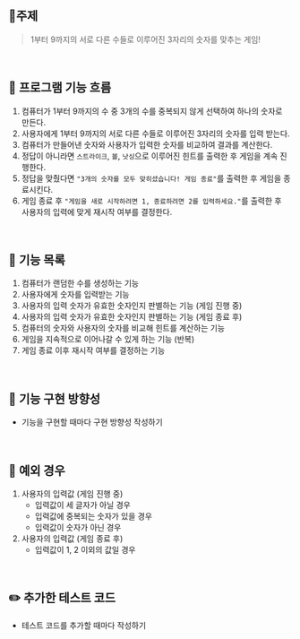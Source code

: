 ## 🎯주제

> 1부터 9까지의 서로 다른 수들로 이루어진 3자리의 숫자를 맞추는 게임!

<br/>

## 🚀 프로그램 기능 흐름

1. 컴퓨터가 1부터 9까지의 수 중 3개의 수를 중복되지 않게 선택하여 하나의 숫자로 만든다.
2. 사용자에게 1부터 9까지의 서로 다른 수들로 이루어진 3자리의 숫자를 입력 받는다.
3. 컴퓨터가 만들어낸 숫자와 사용자가 입력한 숫자를 비교하여 결과를 계산한다.
4. 정답이 아니라면 `스트라이크`, `볼`, `낫싱`으로 이루어진 힌트를 출력한 후 게임을 계속 진행한다.
5. 정답을 맞췄다면 `"3개의 숫자를 모두 맞히셨습니다! 게임 종료"`를 출력한 후 게임을 종료시킨다.
6. 게임 종료 후 `"게임을 새로 시작하려면 1, 종료하려면 2를 입력하세요."`를 출력한 후 사용자의 입력에 맞게 재시작 여부를 결정한다.

<br/>

## 📖 기능 목록

1. 컴퓨터가 랜덤한 수를 생성하는 기능
2. 사용자에게 숫자를 입력받는 기능
3. 사용자의 입력 숫자가 유효한 숫자인지 판별하는 기능 (게임 진행 중)
4. 사용자의 입력 숫자가 유효한 숫자인지 판별하는 기능 (게임 종료 후)
5. 컴퓨터의 숫자와 사용자의 숫자를 비교해 힌트를 계산하는 기능
6. 게임을 지속적으로 이어나갈 수 있게 하는 기능 (반복)
7. 게임 종료 이후 재시작 여부를 결정하는 기능

<br/>

## 🧭 기능 구현 방향성

- 기능을 구현할 때마다 구현 방향성 작성하기

<br/>

## 🚨 예외 경우

1. 사용자의 입력값 (게임 진행 중)
   - 입력값이 세 글자가 아닐 경우
   - 입력값에 중복되는 숫자가 있을 경우
   - 입력값이 숫자가 아닌 경우
2. 사용자의 입력값 (게임 종료 후)
   - 입력값이 1, 2 이외의 값일 경우

<br/>

## ✏️ 추가한 테스트 코드

- 테스트 코드를 추가할 때마다 작성하기
